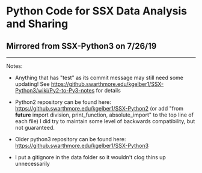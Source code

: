 # Python Code for SSX Data Analysis and Sharing

## Mirrored from SSX-Python3 on 7/26/19
---------------------------------------------------
Notes:
 - Anything that has "test" as its commit message may still need some updating! See https://github.swarthmore.edu/kgelber1/SSX-Python3/wiki/Py2-to-Py3-notes for details
 - Python2 repository can be found here: https://github.swarthmore.edu/kgelber1/SSX-Python2
   (or add "from __future__ import division, print_function, absolute_import" to the top line of each file)
    I did try to maintain some level of backwards compatibility, but not guaranteed. 
 - Older python3 repository can be found here: https://github.swarthmore.edu/kgelber1/SSX-Python3
    
- I put a gitignore in the data folder so it wouldn't clog thins up unnecessarily
   
